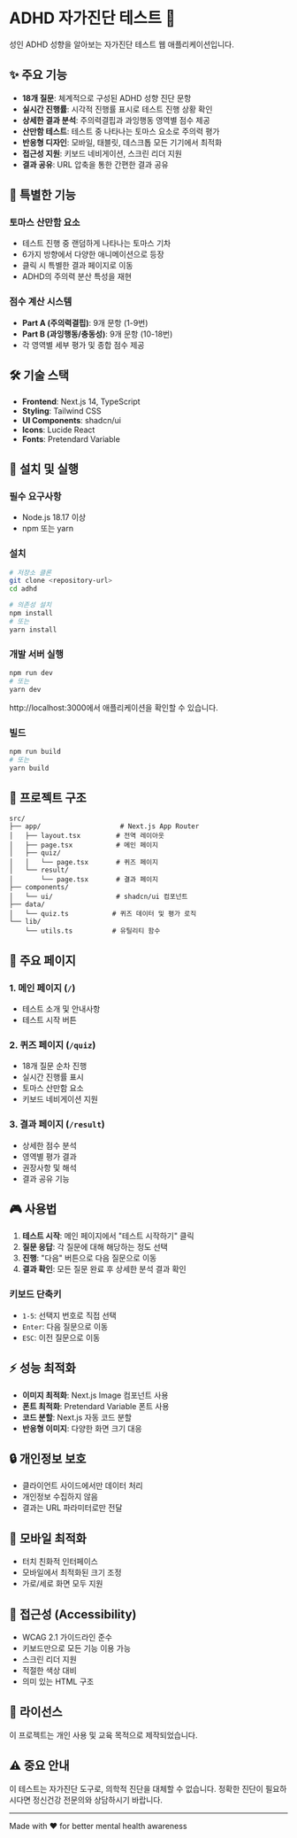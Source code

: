# ADHD 자가진단 테스트 🧠

성인 ADHD 성향을 알아보는 자가진단 테스트 웹 애플리케이션입니다.

## ✨ 주요 기능

- **18개 질문**: 체계적으로 구성된 ADHD 성향 진단 문항
- **실시간 진행률**: 시각적 진행률 표시로 테스트 진행 상황 확인
- **상세한 결과 분석**: 주의력결핍과 과잉행동 영역별 점수 제공
- **산만함 테스트**: 테스트 중 나타나는 토마스 요소로 주의력 평가
- **반응형 디자인**: 모바일, 태블릿, 데스크톱 모든 기기에서 최적화
- **접근성 지원**: 키보드 네비게이션, 스크린 리더 지원
- **결과 공유**: URL 압축을 통한 간편한 결과 공유

## 🎯 특별한 기능

### 토마스 산만함 요소

- 테스트 진행 중 랜덤하게 나타나는 토마스 기차
- 6가지 방향에서 다양한 애니메이션으로 등장
- 클릭 시 특별한 결과 페이지로 이동
- ADHD의 주의력 분산 특성을 재현

### 점수 계산 시스템

- **Part A (주의력결핍)**: 9개 문항 (1-9번)
- **Part B (과잉행동/충동성)**: 9개 문항 (10-18번)
- 각 영역별 세부 평가 및 종합 점수 제공

## 🛠 기술 스택

- **Frontend**: Next.js 14, TypeScript
- **Styling**: Tailwind CSS
- **UI Components**: shadcn/ui
- **Icons**: Lucide React
- **Fonts**: Pretendard Variable

## 🚀 설치 및 실행

### 필수 요구사항

- Node.js 18.17 이상
- npm 또는 yarn

### 설치

```bash
# 저장소 클론
git clone <repository-url>
cd adhd

# 의존성 설치
npm install
# 또는
yarn install
```

### 개발 서버 실행

```bash
npm run dev
# 또는
yarn dev
```

http://localhost:3000에서 애플리케이션을 확인할 수 있습니다.

### 빌드

```bash
npm run build
# 또는
yarn build
```

## 📁 프로젝트 구조

```
src/
├── app/                    # Next.js App Router
│   ├── layout.tsx         # 전역 레이아웃
│   ├── page.tsx           # 메인 페이지
│   ├── quiz/
│   │   └── page.tsx       # 퀴즈 페이지
│   └── result/
│       └── page.tsx       # 결과 페이지
├── components/
│   └── ui/                # shadcn/ui 컴포넌트
├── data/
│   └── quiz.ts           # 퀴즈 데이터 및 평가 로직
└── lib/
    └── utils.ts          # 유틸리티 함수
```

## 🎨 주요 페이지

### 1. 메인 페이지 (`/`)

- 테스트 소개 및 안내사항
- 테스트 시작 버튼

### 2. 퀴즈 페이지 (`/quiz`)

- 18개 질문 순차 진행
- 실시간 진행률 표시
- 토마스 산만함 요소
- 키보드 네비게이션 지원

### 3. 결과 페이지 (`/result`)

- 상세한 점수 분석
- 영역별 평가 결과
- 권장사항 및 해석
- 결과 공유 기능

## 🎮 사용법

1. **테스트 시작**: 메인 페이지에서 "테스트 시작하기" 클릭
2. **질문 응답**: 각 질문에 대해 해당하는 정도 선택
3. **진행**: "다음" 버튼으로 다음 질문으로 이동
4. **결과 확인**: 모든 질문 완료 후 상세한 분석 결과 확인

### 키보드 단축키

- `1-5`: 선택지 번호로 직접 선택
- `Enter`: 다음 질문으로 이동
- `ESC`: 이전 질문으로 이동

## ⚡ 성능 최적화

- **이미지 최적화**: Next.js Image 컴포넌트 사용
- **폰트 최적화**: Pretendard Variable 폰트 사용
- **코드 분할**: Next.js 자동 코드 분할
- **반응형 이미지**: 다양한 화면 크기 대응

## 🔒 개인정보 보호

- 클라이언트 사이드에서만 데이터 처리
- 개인정보 수집하지 않음
- 결과는 URL 파라미터로만 전달

## 📱 모바일 최적화

- 터치 친화적 인터페이스
- 모바일에서 최적화된 크기 조정
- 가로/세로 화면 모두 지원

## 🎯 접근성 (Accessibility)

- WCAG 2.1 가이드라인 준수
- 키보드만으로 모든 기능 이용 가능
- 스크린 리더 지원
- 적절한 색상 대비
- 의미 있는 HTML 구조

## 📄 라이선스

이 프로젝트는 개인 사용 및 교육 목적으로 제작되었습니다.

## ⚠️ 중요 안내

이 테스트는 자가진단 도구로, 의학적 진단을 대체할 수 없습니다. 정확한 진단이 필요하시다면 정신건강 전문의와 상담하시기 바랍니다.

---

Made with ❤️ for better mental health awareness
